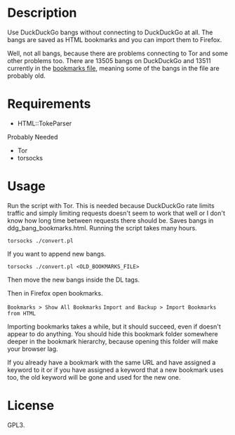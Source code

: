 # Description

Use DuckDuckGo bangs without connecting to DuckDuckGo at all. The bangs are
saved as HTML bookmarks and you can import them to Firefox.

Well, not all bangs, because there are problems connecting to Tor and some
other problems too. There are 13505 bangs on DuckDuckGo and 13511 currently
in the [bookmarks file](ddg_bang_bookmarks.html), meaning some of the bangs in the
file are probably old.

# Requirements

* HTML::TokeParser

Probably Needed
* Tor
* torsocks

# Usage

Run the script with Tor. This is needed because DuckDuckGo rate limits traffic
and simply limiting requests doesn't seem to work that well or I don't know how
long time between requests there should be. Saves bangs in
ddg_bang_bookmarks.html. Running the script takes many hours.

`torsocks ./convert.pl`

If you want to append new bangs.

`torsocks ./convert.pl <OLD_BOOKMARKS_FILE>`

Then move the new bangs inside the DL tags.

Then in Firefox open bookmarks.

`Bookmarks > Show All Bookmarks`
`Import and Backup > Import Bookmarks from HTML`

Importing bookmarks takes a while, but it should succeed, even if doesn't
appear to do anything. You should hide this bookmark folder somewhere deeper in
the bookmark hierarchy, because opening this folder will make your browser lag.

If you already have a bookmark with the same URL and have assigned a keyword to
it or if you have assigned a keyword that a new bookmark uses too, the old
keyword will be gone and used for the new one.

# License

GPL3.

